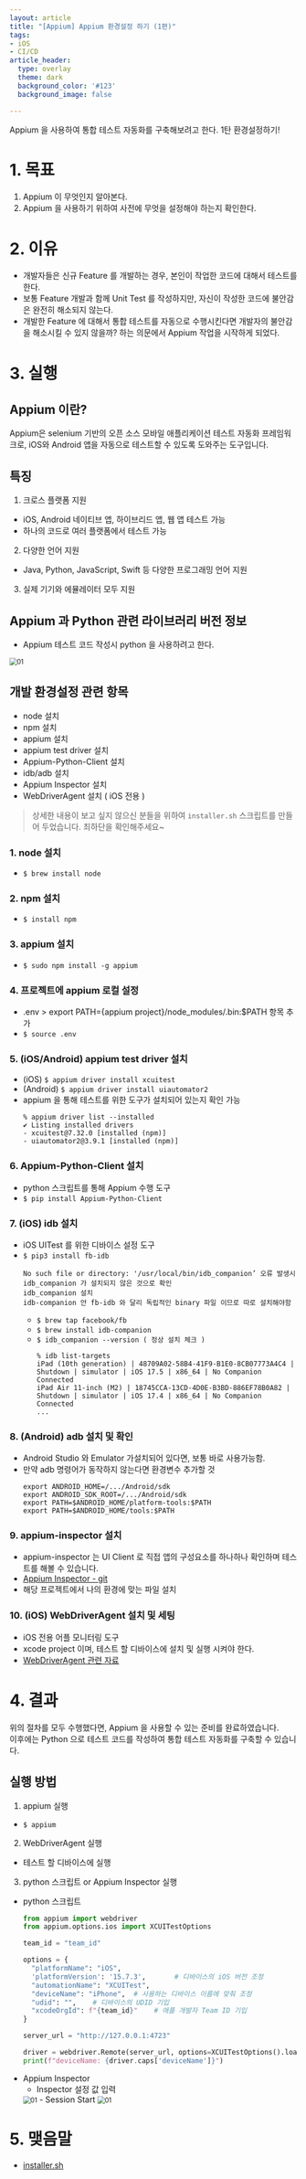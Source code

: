 ```yaml
---
layout: article
title: "[Appium] Appium 환경설정 하기 (1편)" 
tags:
- iOS
- CI/CD
article_header:
  type: overlay
  theme: dark
  background_color: '#123'
  background_image: false

---
```


Appium 을 사용하여 통합 테스트 자동화를 구축해보려고 한다. 1탄 환경설정하기!

<!--more-->

# 1. 목표
1. Appium 이 무엇인지 알아본다.
2. Appium 을 사용하기 위하여 사전에 무엇을 설정해야 하는지 확인한다. 

# 2. 이유
- 개발자들은 신규 Feature 를 개발하는 경우, 본인이 작업한 코드에 대해서 테스트를 한다. 
- 보통 Feature 개발과 함께 Unit Test 를 작성하지만, 자신이 작성한 코드에 불안감은 완전히 해소되지 않는다.
- 개발한 Feature 에 대해서 통합 테스트를 자동으로 수행시킨다면 개발자의 불안감을 해소시킬 수 있지 않을까? 하는 의문에서 Appium 작업을 시작하게 되었다. 

# 3. 실행

## Appium 이란?
Appium은 selenium 기반의 오픈 소스 모바일 애플리케이션 테스트 자동화 프레임워크로, iOS와 Android 앱을 자동으로 테스트할 수 있도록 도와주는 도구입니다.

## 특징
1. 크로스 플랫폼 지원
  - iOS, Android 네이티브 앱, 하이브리드 앱, 웹 앱 테스트 가능
  - 하나의 코드로 여러 플랫폼에서 테스트 가능

2. 다양한 언어 지원
  - Java, Python, JavaScript, Swift 등 다양한 프로그래밍 언어 지원

3. 실제 기기와 에뮬레이터 모두 지원

## Appium 과 Python 관련 라이브러리 버전 정보
- Appium 테스트 코드 작성시 python 을 사용하려고 한다. 

<img src="https://github.com/gwonii/gwonii.github.io/blob/master/img/2025-03-03-Appium-Settings-Image/appium_1.png?raw=true" alt="01" style="zoom: 80%;" />

## 개발 환경설정 관련 항목
- node 설치
- npm 설치
- appium 설치
- appium test driver 설치
- Appium-Python-Client 설치
- idb/adb 설치
- Appium Inspector 설치
- WebDriverAgent 설치 ( iOS 전용 )

> 상세한 내용이 보고 싶지 않으신 분들을 위하여 `installer.sh` 스크립트를 만들어 두었습니다. 
> 최하단을 확인해주세요~

### 1. node 설치
- `$ brew install node`

### 2. npm 설치
- `$ install npm`

### 3. appium 설치
- `$ sudo npm install -g appium`

### 4. 프로젝트에 appium 로컬 설정
- .env > export PATH={appium project}/node_modules/.bin:$PATH 항목 추가
- `$ source .env`

### 5. (iOS/Android) appium test driver 설치
- (iOS) `$ appium driver install xcuitest`
- (Android) `$ appium driver install uiautomator2`
- appium 을 통해 테스트를 위한 도구가 설치되어 있는지 확인 가능
  ```shell
  % appium driver list --installed
  ✔ Listing installed drivers
  - xcuitest@7.32.0 [installed (npm)]
  - uiautomator2@3.9.1 [installed (npm)]
  ```

### 6. Appium-Python-Client 설치
- python 스크립트를 통해 Appium 수행 도구
- `$ pip install Appium-Python-Client`

### 7. (iOS) idb 설치
- iOS UITest 를 위한 디바이스 설정 도구
- `$ pip3 install fb-idb`
  ```shell
  No such file or directory: '/usr/local/bin/idb_companion’ 오류 발생시
  idb_companion 가 설치되지 않은 것으로 확인
  idb_companion 설치
  idb-companion 안 fb-idb 와 달리 독립적인 binary 파일 이므로 따로 설치해야함
  ```
  - `$ brew tap facebook/fb`
  - `$ brew install idb-companion`
  - `$ idb_companion --version ( 정상 설치 체크 )`
    ```shell
    % idb list-targets 
    iPad (10th generation) | 48709A02-58B4-41F9-B1E0-8CB07773A4C4 | Shutdown | simulator | iOS 17.5 | x86_64 | No Companion Connected
    iPad Air 11-inch (M2) | 18745CCA-13CD-4D0E-B3BD-886EF78B0A82 | Shutdown | simulator | iOS 17.4 | x86_64 | No Companion Connected
    ...
    ```

### 8. (Android) adb 설치 및 확인
- Android Studio 와 Emulator 가설치되어 있다면, 보통 바로 사용가능함.
- 만약 adb 명령어가 동작하지 않는다면 환경변수 추가할 것
  ```shell
  export ANDROID_HOME=/.../Android/sdk
  export ANDROID_SDK_ROOT=/.../Android/sdk
  export PATH=$ANDROID_HOME/platform-tools:$PATH
  export PATH=$ANDROID_HOME/tools:$PATH
  ```

### 9. appium-inspector 설치
- appium-inspector 는 UI Client 로 직접 앱의 구성요소를 하나하나 확인하며 테스트를 해볼 수 있습니다.
- [Appium Inspector - git](https://github.com/appium/appium-inspector/releases)
- 해당 프로젝트에서 나의 환경에 맞는 파일 설치

### 10. (iOS) WebDriverAgent 설치 및 세팅
- iOS 전용 어플 모니터링 도구
- xcode project 이며, 테스트 할 디바이스에 설치 및 실행 시켜야 한다.
- [WebDriverAgent 관련 자료](https://blog.naver.com/wooy0ng/223473944904)


# 4. 결과
위의 절차를 모두 수행했다면, Appium 을 사용할 수 있는 준비를 완료하였습니다. 
<br>
이후에는 Python 으로 테스트 코드를 작성하여 통합 테스트 자동화를 구축할 수 있습니다. 

## 실행 방법
1. appium 실행
  - `$ appium`
2. WebDriverAgent 실행
  - 테스트 할 디바이스에 실행
3. python 스크립트 or Appium Inspector 실행
  - python 스크립트
    ```python
    from appium import webdriver
    from appium.options.ios import XCUITestOptions

    team_id = "team_id"

    options = {
      "platformName": "iOS",
      'platformVersion': '15.7.3',       # 디바이스의 iOS 버전 조정
      "automationName": "XCUITest",
      "deviceName": "iPhone",  # 사용하는 디바이스 이름에 맞춰 조정
      "udid": "",    # 디바이스의 UDID 기입
      "xcodeOrgId": f"{team_id}"    # 애플 개발자 Team ID 기입
    }

    server_url = "http://127.0.0.1:4723"

    driver = webdriver.Remote(server_url, options=XCUITestOptions().load_capabilities(options))
    print(f"deviceName: {driver.caps['deviceName']}")
    ```
  - Appium Inspector
    - Inspector 설정 값 입력
    <img src="https://github.com/gwonii/gwonii.github.io/blob/master/img/2025-03-03-Appium-Settings-Image/appium_2.png?raw=true" alt="01" style="zoom: 80%;" />
    - Session Start
    <img src="https://github.com/gwonii/gwonii.github.io/blob/master/img/2025-03-03-Appium-Settings-Image/appium_3.png?raw=true" alt="01" style="zoom: 80%;" />

# 5. 맺음말
- [installer.sh](...)